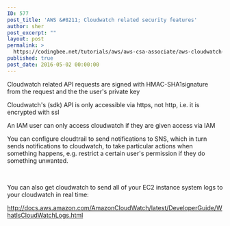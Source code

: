 ```yaml
---
ID: 577
post_title: 'AWS &#8211; Cloudwatch related security features'
author: sher
post_excerpt: ""
layout: post
permalink: >
  https://codingbee.net/tutorials/aws/aws-csa-associate/aws-cloudwatch-related-security-features
published: true
post_date: 2016-05-02 00:00:00
---
```

Cloudwatch related API requests are signed with HMAC-SHA1signature from the request and the the user's private key

Cloudwatch's (sdk) API is only accessible via https, not http, i.e. it is encrypted with ssl

An IAM user can only access cloudwatch if they are given access via IAM

You can configure cloudtrail to send notifications to SNS, which in turn sends notifications to cloudwatch, to take particular actions when something happens, e.g. restrict a certain user's permission if they do something unwanted.

&nbsp;

You can also get cloudwatch to send all of your EC2 instance system logs to your cloudwatch in real time:

http://docs.aws.amazon.com/AmazonCloudWatch/latest/DeveloperGuide/WhatIsCloudWatchLogs.html

&nbsp;